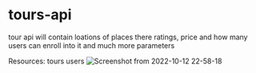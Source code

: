 # tours-api
tour api will contain loations of places there ratings, price and how many users can enroll into it and much more parameters 

Resources:
tours
users
![Screenshot from 2022-10-12 22-58-18](https://user-images.githubusercontent.com/60755364/195505667-f82157e0-04f8-410f-8eb4-71397c74b42f.png)
